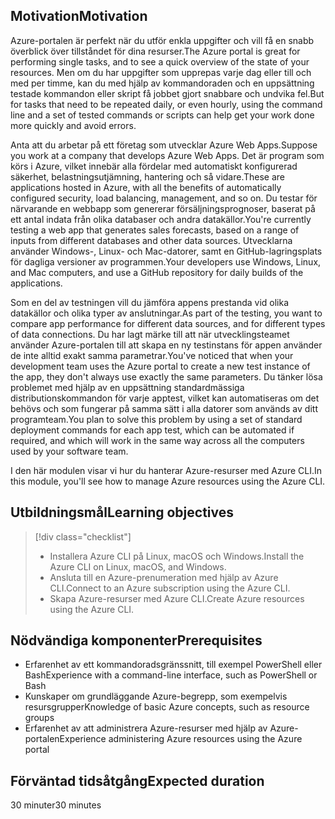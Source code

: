 ## <a name="motivation"></a><span data-ttu-id="5db62-101">Motivation</span><span class="sxs-lookup"><span data-stu-id="5db62-101">Motivation</span></span>
<span data-ttu-id="5db62-102">Azure-portalen är perfekt när du utför enkla uppgifter och vill få en snabb överblick över tillståndet för dina resurser.</span><span class="sxs-lookup"><span data-stu-id="5db62-102">The Azure portal is great for performing single tasks, and to see a quick overview of the state of your resources.</span></span> <span data-ttu-id="5db62-103">Men om du har uppgifter som upprepas varje dag eller till och med per timme, kan du med hjälp av kommandoraden och en uppsättning testade kommandon eller skript få jobbet gjort snabbare och undvika fel.</span><span class="sxs-lookup"><span data-stu-id="5db62-103">But for tasks that need to be repeated daily, or even hourly, using the command line and a set of tested commands or scripts can help get your work done more quickly and avoid errors.</span></span> 

<span data-ttu-id="5db62-104">Anta att du arbetar på ett företag som utvecklar Azure Web Apps.</span><span class="sxs-lookup"><span data-stu-id="5db62-104">Suppose you work at a company that develops Azure Web Apps.</span></span> <span data-ttu-id="5db62-105">Det är program som körs i Azure, vilket innebär alla fördelar med automatiskt konfigurerad säkerhet, belastningsutjämning, hantering och så vidare.</span><span class="sxs-lookup"><span data-stu-id="5db62-105">These are applications hosted in Azure, with all the benefits of automatically configured security, load balancing, management, and so on.</span></span> <span data-ttu-id="5db62-106">Du testar för närvarande en webbapp som genererar försäljningsprognoser, baserat på ett antal indata från olika databaser och andra datakällor.</span><span class="sxs-lookup"><span data-stu-id="5db62-106">You're currently testing a web app that generates sales forecasts, based on a range of inputs from different databases and other data sources.</span></span> <span data-ttu-id="5db62-107">Utvecklarna använder Windows-, Linux- och Mac-datorer, samt en GitHub-lagringsplats för dagliga versioner av programmen.</span><span class="sxs-lookup"><span data-stu-id="5db62-107">Your developers use Windows, Linux, and Mac computers, and use a GitHub repository for daily builds of the applications.</span></span> 

<span data-ttu-id="5db62-108">Som en del av testningen vill du jämföra appens prestanda vid olika datakällor och olika typer av anslutningar.</span><span class="sxs-lookup"><span data-stu-id="5db62-108">As part of the testing, you want to compare app performance for different data sources, and for different types of data connections.</span></span> <span data-ttu-id="5db62-109">Du har lagt märke till att när utvecklingsteamet använder Azure-portalen till att skapa en ny testinstans för appen använder de inte alltid exakt samma parametrar.</span><span class="sxs-lookup"><span data-stu-id="5db62-109">You've noticed that when your development team uses the Azure portal to create a new test instance of the app, they don't always use exactly the same parameters.</span></span> <span data-ttu-id="5db62-110">Du tänker lösa problemet med hjälp av en uppsättning standardmässiga distributionskommandon för varje apptest, vilket kan automatiseras om det behövs och som fungerar på samma sätt i alla datorer som används av ditt programteam.</span><span class="sxs-lookup"><span data-stu-id="5db62-110">You plan to solve this problem by using a set of standard deployment commands for each app test, which can be automated if required, and which will work in the same way across all the computers used by your software team.</span></span>

<span data-ttu-id="5db62-111">I den här modulen visar vi hur du hanterar Azure-resurser med Azure CLI.</span><span class="sxs-lookup"><span data-stu-id="5db62-111">In this module, you'll see how to manage Azure resources using the Azure CLI.</span></span> 

## <a name="learning-objectives"></a><span data-ttu-id="5db62-112">Utbildningsmål</span><span class="sxs-lookup"><span data-stu-id="5db62-112">Learning objectives</span></span>
> [!div class="checklist"]
> * <span data-ttu-id="5db62-113">Installera Azure CLI på Linux, macOS och Windows.</span><span class="sxs-lookup"><span data-stu-id="5db62-113">Install the Azure CLI on Linux, macOS, and Windows.</span></span>
> * <span data-ttu-id="5db62-114">Ansluta till en Azure-prenumeration med hjälp av Azure CLI.</span><span class="sxs-lookup"><span data-stu-id="5db62-114">Connect to an Azure subscription using the Azure CLI.</span></span>
> * <span data-ttu-id="5db62-115">Skapa Azure-resurser med Azure CLI.</span><span class="sxs-lookup"><span data-stu-id="5db62-115">Create Azure resources using the Azure CLI.</span></span>

## <a name="prerequisites"></a><span data-ttu-id="5db62-116">Nödvändiga komponenter</span><span class="sxs-lookup"><span data-stu-id="5db62-116">Prerequisites</span></span>
- <span data-ttu-id="5db62-117">Erfarenhet av ett kommandoradsgränssnitt, till exempel PowerShell eller Bash</span><span class="sxs-lookup"><span data-stu-id="5db62-117">Experience with a command-line interface, such as PowerShell or Bash</span></span>
- <span data-ttu-id="5db62-118">Kunskaper om grundläggande Azure-begrepp, som exempelvis resursgrupper</span><span class="sxs-lookup"><span data-stu-id="5db62-118">Knowledge of basic Azure concepts, such as resource groups</span></span>
- <span data-ttu-id="5db62-119">Erfarenhet av att administrera Azure-resurser med hjälp av Azure-portalen</span><span class="sxs-lookup"><span data-stu-id="5db62-119">Experience administering Azure resources using the Azure portal</span></span>

## <a name="expected-duration"></a><span data-ttu-id="5db62-120">Förväntad tidsåtgång</span><span class="sxs-lookup"><span data-stu-id="5db62-120">Expected duration</span></span>

<span data-ttu-id="5db62-121">30 minuter</span><span class="sxs-lookup"><span data-stu-id="5db62-121">30 minutes</span></span>
